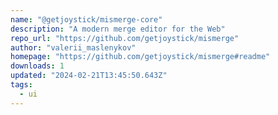 ```yaml
---
name: "@getjoystick/mismerge-core"
description: "A modern merge editor for the Web"
repo_url: "https://github.com/getjoystick/mismerge"
author: "valerii_maslenykov"
homepage: "https://github.com/getjoystick/mismerge#readme"
downloads: 1
updated: "2024-02-21T13:45:50.643Z"
tags: 
  - ui
---
```

